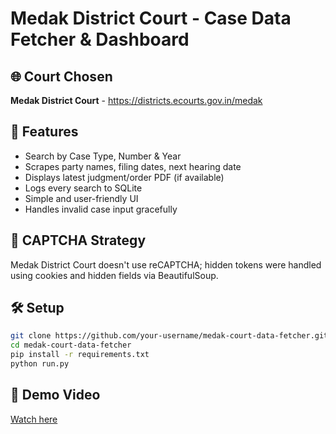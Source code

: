 
# Medak District Court - Case Data Fetcher & Dashboard

## 🌐 Court Chosen
**Medak District Court** - https://districts.ecourts.gov.in/medak

## 🚀 Features
- Search by Case Type, Number & Year
- Scrapes party names, filing dates, next hearing date
- Displays latest judgment/order PDF (if available)
- Logs every search to SQLite
- Simple and user-friendly UI
- Handles invalid case input gracefully

## 🧠 CAPTCHA Strategy
Medak District Court doesn't use reCAPTCHA; hidden tokens were handled using cookies and hidden fields via BeautifulSoup.

## 🛠 Setup
```bash
git clone https://github.com/your-username/medak-court-data-fetcher.git
cd medak-court-data-fetcher
pip install -r requirements.txt
python run.py
```

## 🎥 Demo Video
[Watch here](https://www.youtube.com/watch?v=your_video_id)
